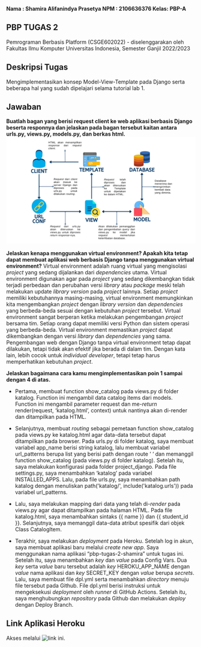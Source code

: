 __Nama : Shamira Alifanindya Prasetya
NPM  : 2106636376
Kelas: PBP-A__

## PBP TUGAS 2 ##
Pemrograman Berbasis Platform (CSGE602022) - diselenggarakan oleh Fakultas Ilmu Komputer Universitas Indonesia, Semester Ganjil 2022/2023

## Deskripsi Tugas
Mengimplementasikan konsep Model-View-Template pada Django serta beberapa hal yang sudah dipelajari selama tutorial lab 1.

## Jawaban
__Buatlah bagan yang berisi request client ke web aplikasi berbasis Django beserta responnya dan jelaskan pada bagan tersebut kaitan antara urls.py, views.py, models.py, dan berkas html.__
![](https://github.com/shamirrra/Tugas-2/blob/main/asset/Bagan%20Tugas%202%20Shamira.png)

__Jelaskan kenapa menggunakan virtual environment? Apakah kita tetap dapat membuat aplikasi web berbasis Django tanpa menggunakan virtual environment?__
Virtual environment adalah ruang virtual yang mengisolasi _project_ yang sedang dijalankan dari _dependencies_ utama. Virtual environment digunakan agar pada _project_ yang sedang dikembangkan tidak terjadi perbedaan dan perubahan versi _library_ atau _package_ meski telah melakukan update _library version_ pada _project_ lainnya. Setiap _project_ memiliki kebutuhannya masing-masing, virtual environment memungkinkan kita mengembangkan _project_ dengan _library version_ dan _dependencies_ yang berbeda-beda sesuai dengan kebutuhan _project_ tersebut. Virtual environment sangat berperan ketika melakukan pengembangan _project_ bersama tim. Setiap orang dapat memiliki versi Python dan sistem operasi yang berbeda-beda. Virtual environment memastikan _project_ dapat dikembangkan dengan versi _library_ dan _dependencies_ yang sama. Pengembangan web dengan Django tanpa virtual environment tetap dapat dilakukan, tetapi tidak akan efektif jika berada di dalam tim. Dengan kata lain, lebih cocok untuk _individual developer_, tetapi tetap harus memperhatikan kebutuhan _project_.

__Jelaskan bagaimana cara kamu mengimplementasikan poin 1 sampai dengan 4 di atas.__
* Pertama, membuat function show_catalog pada views.py di folder katalog. Function ini mengambil data catalog items dari models. Function ini mengambil parameter request dan me-_return_ render(request, ‘katalog.html’, context) untuk nantinya akan di-render dan ditampilkan pada HTML.

* Selanjutnya, membuat _routing_ sebagai pemetaan function show_catalog pada views.py ke katalog.html agar data-data tersebut dapat ditampilkan pada browser. Pada urls.py di folder katalog, saya membuat variabel app_name berisi string katalog, lalu membuat variabel url_patterns berupa list yang berisi path dengan route ‘ ‘ dan memanggil function show_catalog (pada views.py di folder katalog). Setelah itu, saya melakukan konfigurasi pada folder project_django. Pada file settings.py, saya menambahkan ‘katalog’ pada variabel INSTALLED_APPS. Lalu, pada file urls.py, saya menambahkan path katalog dengan menuliskan path('katalog/', include('katalog.urls')) pada variabel url_patterns.

* Lalu, saya melakukan mapping dari data yang telah di-_render_ pada views.py agar dapat ditampilkan pada halaman HTML. Pada file katalog.html, saya menambahkan sintaks {{ name }} dan {{ student_id }}. Selanjutnya, saya memanggil data-data atribut spesifik dari objek Class CatalogItem.

* Terakhir, saya melakukan _deployment_ pada Heroku. Setelah log in akun, saya membuat aplikasi baru melalui _create new app_. Saya menggunakan nama aplikasi “pbp-tugas-2-shamira” untuk tugas ini. Setelah itu, saya menambahkan _key_ dan _value_ pada Config Vars. Dua _key_ serta _value_ baru tersebut adalah _key_ HEROKU_APP_NAME dengan _value_ nama aplikasi dan _key_ SECRET_KEY dengan _value_ berupa _secrets_. Lalu, saya membuat file dpl.yml serta menambahkan _directory_ menuju file tersebut pada Github. File dpl.yml berisi instruksi untuk mengeksekusi _deployment_ oleh _runner_ di GitHub Actions. Setelah itu, saya menghubungkan _repository_ pada Github dan melakukan _deploy_ dengan Deploy Branch.

## Link Aplikasi Heroku
Akses melalui ![link ini.](https://pbp-tugas-2-shamira.herokuapp.com/)
